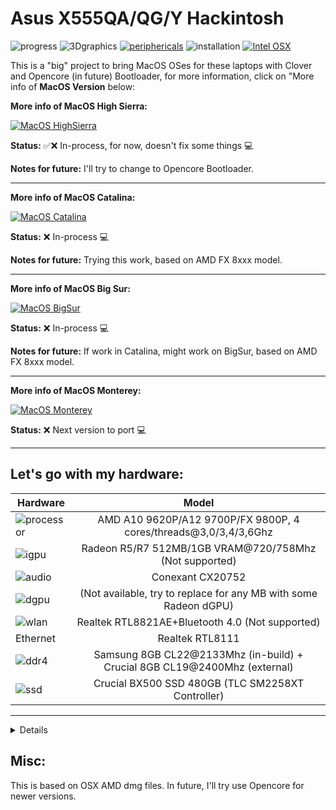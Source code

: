 # Asus X555QA/QG/Y Hackintosh

![progress](https://img.shields.io/badge/Progress-to_fix_old_AMD_OSX-red.svg)
![3Dgraphics](https://img.shields.io/badge/3Dgraphics-not_working-red.svg)
[![periphericals](https://img.shields.io/badge/periphericals-partial_working-orange.svg)](https://github.com/sebasrock156/Asus-X555QA-Hackintosh#works)
![installation](https://img.shields.io/badge/installation-working-green.svg)
[![Intel OSX](https://img.shields.io/badge/HackintoshIntel-available_here-violet.svg)](https://github.com/sebasrock156/Acer-E5-572-TMP246-OpenCore)


This is a "big" project to bring MacOS OSes for these laptops with Clover and Opencore (in future) Bootloader, for more information, click on "More info of **MacOS Version** below:

**More info of MacOS High Sierra:**

[![MacOS HighSierra](https://i.imgur.com/GMurHMa.png)](https://github.com/sebasrock156/Asus-X555QA-Hackintosh/tree/High-Sierra)

**Status:** ✅❌ In-process, for now, doesn't fix some things 💻

**Notes for future:** I'll try to change to Opencore Bootloader. 

---

**More info of MacOS Catalina:**

[![MacOS Catalina](https://i.imgur.com/s61fRsN.png)](https://github.com/sebasrock156/Asus-X555QA-Hackintosh/tree/Catalina)

**Status:** ❌ In-process 💻

**Notes for future:** Trying this work, based on AMD FX 8xxx model. 

---

**More info of MacOS Big Sur:**

[![MacOS BigSur](https://i.imgur.com/SPRlO8S.png)](https://github.com/sebasrock156/Asus-X555QA-Hackintosh/tree/BigSur)

**Status:** ❌ In-process 💻

**Notes for future:** If work in Catalina, might work on BigSur, based on AMD FX 8xxx model. 

---

**More info of MacOS Monterey:**

[![MacOS Monterey](https://i.imgur.com/yuAgctK.png)](https://github.com/sebasrock156/Asus-X555QA-Hackintosh/tree/Monterey)

**Status:** ❌ Next version to port 💻


---


**Let's go with my hardware**:
---

Hardware | Model
--- |:--:
![processor](https://i.imgur.com/H44zEoW.png) | AMD A10 9620P/A12 9700P/FX 9800P, 4 cores/threads@3,0/3,4/3,6Ghz
![igpu](https://i.imgur.com/7TZmF2e.png)| Radeon R5/R7 512MB/1GB VRAM@720/758Mhz (Not supported)
![audio](https://i.imgur.com/SCKuD0b.png) | Conexant CX20752
![dgpu](https://i.imgur.com/7TZmF2e.png) | (Not available, try to replace for any MB with some Radeon dGPU)
![wlan](https://i.imgur.com/dUwPhAC.png) | Realtek RTL8821AE+Bluetooth 4.0 (Not supported)
Ethernet | Realtek RTL8111
![ddr4](https://i.imgur.com/g3gLTem.png) | Samsung 8GB CL22@2133Mhz (in-build) + Crucial 8GB CL19@2400Mhz (external)
![ssd](https://i.imgur.com/Jixm0UG.png) | Crucial BX500 SSD 480GB (TLC SM2258XT Controller)
---

<details>
 
**Now, some minimum hardware recommendations**:

---

Hardware | Model
--- |:--:
RAM | Any Samsung, Crucial or Kingston DDR4 8GB (in-unique slot).
Audio Card | Any Realtek and some Conexant Audio Cards.
WLAN Card | Any Intel network card, some Broadcom network cards, and few Qualcomm/Atheros network cards).
SATA Drive	| Any Solid State Drive (SSD) with 240GB or more of storage.
IDE Drive | Add a caddy for SATA Output, then, I recommend any Hard Disk with 500GB/1000GB of storage.
---
 
</details>


## Misc:
This is based on OSX AMD dmg files.
In future, I'll try use Opencore for newer versions.
